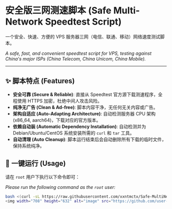 # 安全版三网测速脚本 (Safe Multi-Network Speedtest Script)

一个安全、快速、方便的 VPS 服务器三网（电信、联通、移动）网络速度测试脚本。

*A safe, fast, and convenient speedtest script for VPS, testing against China's major ISPs (China Telecom, China Unicom, China Mobile).*

---

## ✨ 脚本特点 (Features)

- **安全可靠 (Secure & Reliable)**: 直接从 Speedtest 官方源下载测速程序，全程使用 HTTPS 加密，杜绝中间人攻击风险。
- **纯净无广告 (Clean & Ad-free)**: 脚本内容干净，无任何无关内容或广告。
- **架构自适应 (Auto-Adapting Architecture)**: 自动检测服务器 CPU 架构 (x86_64, aarch64)，下载对应的官方版本。
- **依赖自动装 (Automatic Dependency Installation)**: 自动检测并为 Debian/Ubuntu/CentOS 系统安装所需的 `curl` 和 `tar` 工具。
- **自动清理 (Auto Cleanup)**: 脚本运行结束后会自动删除所有下载的临时文件，保持系统纯净。

## 🚀 一键运行 (Usage)

请在 `root` 用户下执行以下命令即可：

*Please run the following command as the `root` user:*

```bash
bash <(curl -sL https://raw.githubusercontent.com/xxntmctx/Safe-MultiNetwork-Speedtest/main/safe_speedtest.sh)
<img width="708" height="632" alt="image" src="https://github.com/user-attachments/assets/935d32d6-d63b-4556-a5a6-ccd4ce195bac" />
